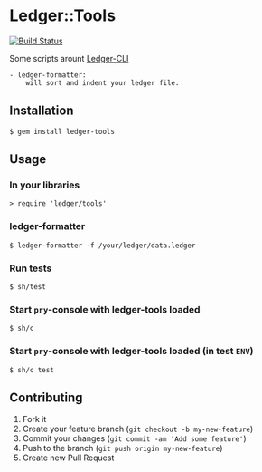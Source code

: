 # Ledger::Tools
[![Build Status](https://travis-ci.org/mindreframer/ledger-tools.png)](https://travis-ci.org/mindreframer/ledger-tools)




  Some scripts arount [Ledger-CLI](http://www.ledger-cli.org/)

    - ledger-formatter:
        will sort and indent your ledger file.




## Installation

    $ gem install ledger-tools

## Usage

### In your libraries
    > require 'ledger/tools'


### ledger-formatter
    $ ledger-formatter -f /your/ledger/data.ledger

### Run tests
    $ sh/test

### Start `pry`-console with ledger-tools loaded
    $ sh/c

### Start `pry`-console with ledger-tools loaded (in test `ENV`)
    $ sh/c test



## Contributing

1. Fork it
2. Create your feature branch (`git checkout -b my-new-feature`)
3. Commit your changes (`git commit -am 'Add some feature'`)
4. Push to the branch (`git push origin my-new-feature`)
5. Create new Pull Request
